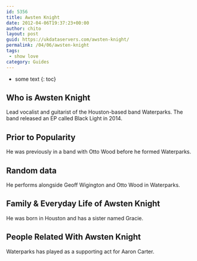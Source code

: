 ```yaml
---
id: 5356
title: Awsten Knight
date: 2012-04-06T19:37:23+00:00
author: chito
layout: post
guid: https://ukdataservers.com/awsten-knight/
permalink: /04/06/awsten-knight
tags:
 - show love
category: Guides
---
```


* some text
{: toc}
          
          
## Who is  Awsten Knight
                  
                  
                  
Lead vocalist and guitarist of the Houston-based band Waterparks. The band released an EP called Black Light in 2014. 
                  
                
                
                
## Prior to Popularity 
                  
                  
                  
He was previously in a band with Otto Wood before he formed Waterparks.  
                  
                
                
                
## Random data 
                  
                  
                  
He performs alongside Geoff Wigington and Otto Wood in Waterparks. 
                  
                
                
                
## Family & Everyday Life of Awsten Knight
                  
                  
                  
He was born in Houston and has a sister named Gracie.
                  
                
                
                
## People Related With  Awsten Knight
                  
                  
                  
Waterparks has played as a supporting act for Aaron Carter. 
                  
                
              
            
          
          
          
    
    
  
